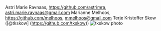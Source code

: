 Astri Marie Ravnaas, https://github.com/astrimra, astri.marie.ravnaas@gmail.com
Marianne Melhoos, https://github.com/melhoos, mmelhoos@gmail.com
Terje Kristoffer Skow ([@tkskow] (https://github.com/tkskow))
![tkskow photo](https://avatars2.githubusercontent.com/u/3807482?v=2&s=140)

